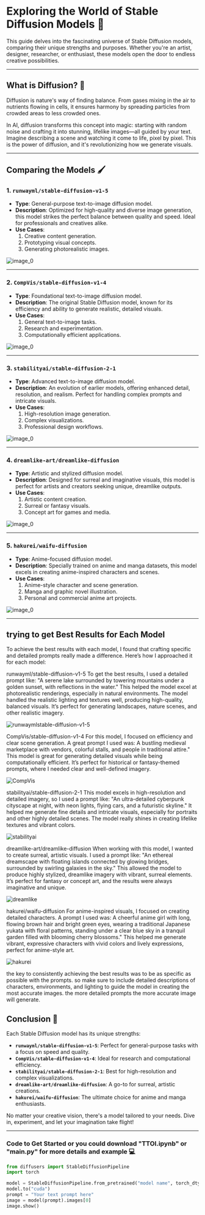 
# Exploring the World of Stable Diffusion Models 🌟

This guide delves into the fascinating universe of Stable Diffusion models, comparing their unique strengths and purposes. Whether you're an artist, designer, researcher, or enthusiast, these models open the door to endless creative possibilities.

---

## What is Diffusion? 🌌

Diffusion is nature's way of finding balance. From gases mixing in the air to nutrients flowing in cells, it ensures harmony by spreading particles from crowded areas to less crowded ones. 

In AI, diffusion transforms this concept into magic: starting with random noise and crafting it into stunning, lifelike images—all guided by your text. Imagine describing a scene and watching it come to life, pixel by pixel. This is the power of diffusion, and it's revolutionizing how we generate visuals.

---

## Comparing the Models 🖌️

### 1. **`runwayml/stable-diffusion-v1-5`**  
- **Type**: General-purpose text-to-image diffusion model.  
- **Description**: Optimized for high-quality and diverse image generation, this model strikes the perfect balance between quality and speed. Ideal for professionals and creatives alike.  
- **Use Cases**:  
  1. Creative content generation.  
  2. Prototyping visual concepts.  
  3. Generating photorealistic images.
     
![image_0](https://github.com/user-attachments/assets/1784ee9c-5c31-4979-b72f-77e5fe16bca6)

---

### 2. **`CompVis/stable-diffusion-v1-4`**  
- **Type**: Foundational text-to-image diffusion model.  
- **Description**: The original Stable Diffusion model, known for its efficiency and ability to generate realistic, detailed visuals.  
- **Use Cases**:  
  1. General text-to-image tasks.  
  2. Research and experimentation.  
  3. Computationally efficient applications.
     
![image_0](https://github.com/user-attachments/assets/e0279876-b986-4462-ae93-7951867489ea)

---

### 3. **`stabilityai/stable-diffusion-2-1`**  
- **Type**: Advanced text-to-image diffusion model.  
- **Description**: An evolution of earlier models, offering enhanced detail, resolution, and realism. Perfect for handling complex prompts and intricate visuals.  
- **Use Cases**:  
  1. High-resolution image generation.  
  2. Complex visualizations.  
  3. Professional design workflows.
       
![image_0](https://github.com/user-attachments/assets/be33f9c8-e89a-4193-b5a5-27d3c298ef9c)

---

### 4. **`dreamlike-art/dreamlike-diffusion`**  
- **Type**: Artistic and stylized diffusion model.  
- **Description**: Designed for surreal and imaginative visuals, this model is perfect for artists and creators seeking unique, dreamlike outputs.  
- **Use Cases**:  
  1. Artistic content creation.  
  2. Surreal or fantasy visuals.  
  3. Concept art for games and media.
     
![image_0](https://github.com/user-attachments/assets/4b1578d7-667c-419d-97a6-b0ff9f2b34fa)

---

### 5. **`hakurei/waifu-diffusion`**  
- **Type**: Anime-focused diffusion model.  
- **Description**: Specially trained on anime and manga datasets, this model excels in creating anime-inspired characters and scenes.  
- **Use Cases**:  
  1. Anime-style character and scene generation.  
  2. Manga and graphic novel illustration.  
  3. Personal and commercial anime art projects.
       
![image_0](https://github.com/user-attachments/assets/435e5c28-c669-45b2-9b7c-84bcd3e43b73)

---
## trying to get Best Results for Each Model 

To achieve the best results with each model, I found that crafting specific and detailed prompts really made a difference. Here’s how I approached it for each model:

runwayml/stable-diffusion-v1-5
To get the best results, I used a detailed prompt like: "A serene lake surrounded by towering mountains under a golden sunset, with reflections in the water." This helped the model excel at photorealistic renderings, especially in natural environments. The model handled the realistic lighting and textures well, producing high-quality, balanced visuals. It’s perfect for generating landscapes, nature scenes, and other realistic imagery.

![runwaymlstable-diffusion-v1-5](https://github.com/user-attachments/assets/dbd1966e-78be-49bb-a1b7-3d988f945c5e)

CompVis/stable-diffusion-v1-4
For this model, I focused on efficiency and clear scene generation. A great prompt I used was: A bustling medieval marketplace with vendors, colorful stalls, and people in traditional attire." This model is great for generating detailed visuals while being computationally efficient. It’s perfect for historical or fantasy-themed prompts, where I needed clear and well-defined imagery.

![CompVis](https://github.com/user-attachments/assets/28dd0a7a-26cb-4277-978b-50be22607c89)

stabilityai/stable-diffusion-2-1
This model excels in high-resolution and detailed imagery, so I used a prompt like: "An ultra-detailed cyberpunk cityscape at night, with neon lights, flying cars, and a futuristic skyline." It helped me generate fine details and intricate visuals, especially for portraits and other highly detailed scenes. The model really shines in creating lifelike textures and vibrant colors.

![stabilityai](https://github.com/user-attachments/assets/47736f6f-2d33-4b87-b12d-c098c4179e38)

dreamlike-art/dreamlike-diffusion
When working with this model, I wanted to create surreal, artistic visuals. I used a prompt like: "An ethereal dreamscape with floating islands connected by glowing bridges, surrounded by swirling galaxies in the sky." This allowed the model to produce highly stylized, dreamlike imagery with vibrant, surreal elements. It’s perfect for fantasy or concept art, and the results were always imaginative and unique.

![dreamlike](https://github.com/user-attachments/assets/b46db324-1e97-4106-88a7-211cc9847b6d)

hakurei/waifu-diffusion
For anime-inspired visuals, I focused on creating detailed characters. A prompt I used was: A cheerful anime girl with long, flowing brown hair and bright green eyes, wearing a traditional Japanese yukata with floral patterns, standing under a clear blue sky in a tranquil garden filled with blooming cherry blossoms." This helped me generate vibrant, expressive characters with vivid colors and lively expressions, perfect for anime-style art.

![hakurei](https://github.com/user-attachments/assets/cc790420-b2c5-47bc-a7d4-28b1d02e1184)

the key to consistently achieving the best results was to be as specific as possible with the prompts. so make sure to include detailed descriptions of characters, environments, and lighting to guide the model in creating the most accurate images. the more detailed prompts the more accurate image will generate.

## Conclusion 🎨

Each Stable Diffusion model has its unique strengths:  
- **`runwayml/stable-diffusion-v1-5`**: Perfect for general-purpose tasks with a focus on speed and quality.  
- **`CompVis/stable-diffusion-v1-4`**: Ideal for research and computational efficiency.  
- **`stabilityai/stable-diffusion-2-1`**: Best for high-resolution and complex visualizations.  
- **`dreamlike-art/dreamlike-diffusion`**: A go-to for surreal, artistic creations.  
- **`hakurei/waifu-diffusion`**: The ultimate choice for anime and manga enthusiasts.  

No matter your creative vision, there's a model tailored to your needs. Dive in, experiment, and let your imagination take flight!

---

### Code to Get Started or you could download "TTOI.ipynb" or "main.py" for more details and example 💻

```python
from diffusers import StableDiffusionPipeline
import torch

model = StableDiffusionPipeline.from_pretrained("model name", torch_dtype=torch.float16)
model.to("cuda")
prompt = "Your text prompt here"
image = model(prompt).images[0]
image.show()
```

